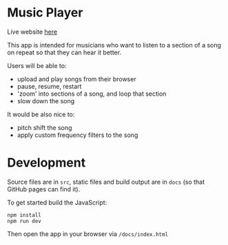 # Music Player

Live website [here](https://mattsegal.github.io/music-player)

This app is intended for musicians who want to listen to a section of a song on repeat so that they can hear it better.

Users will be able to:

* upload and play songs from their browser
* pause, resume, restart
* 'zoom' into sections of a song, and loop that section
* slow down the song

It would be also nice to:

* pitch shift the song 
* apply custom frequency filters to the song

# Development

Source files are in `src`, static files and build output are in `docs` (so that GitHub pages can find it).

To get started build the JavaScript:

```
npm install
npm run dev
```

Then open the app in your browser via `/docs/index.html`
